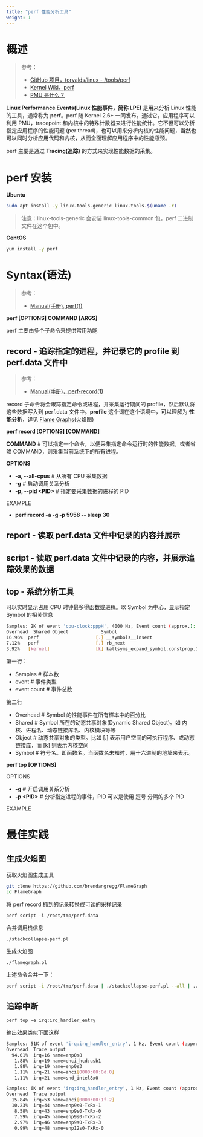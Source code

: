 ```yaml
---
title: "perf 性能分析工具"
weight: 1
---
```


# 概述

> 参考：
>
> - [GitHub 项目，torvalds/linux - /tools/perf](https://github.com/torvalds/linux/tree/master/tools/perf)
> - [Kernel Wiki，perf](https://perf.wiki.kernel.org/index.php/Main_Page)
> - [PMU 是什么？](https://qastack.cn/unix/326621/what-are-kernel-pmu-event-s-in-perf-events-list)

**Linux Performance Events(Linux 性能事件，简称 LPE)** 是用来分析 Linux 性能的工具，通常称为 **perf**。perf 随 Kernel 2.6+ 一同发布。通过它，应用程序可以利用 PMU，tracepoint 和内核中的特殊计数器来进行性能统计。它不但可以分析指定应用程序的性能问题 (per thread)，也可以用来分析内核的性能问题，当然也可以同时分析应用代码和内核，从而全面理解应用程序中的性能瓶颈。

perf 主要是通过 **Tracing(追踪)** 的方式来实现性能数据的采集。

# perf 安装

**Ubuntu**

```bash
sudo apt install -y linux-tools-generic linux-tools-$(uname -r)
```

> 注意：linux-tools-generic 会安装 linux-tools-common 包，perf 二进制文件在这个包中。

**CentOS**

```bash
yum install -y perf
```

# Syntax(语法)

> 参考：
> - [Manual(手册), perf(1)](https://www.man7.org/linux/man-pages/man1/perf.1.html)

**perf \[OPTIONS] COMMAND \[ARGS]**

perf 主要由多个子命令来提供常用功能

## record - 追踪指定的进程，并记录它的 profile 到 perf.data 文件中

> 参考：
>
> - [Manual(手册)，perf-record(1)](https://man7.org/linux/man-pages/man1/perf-record.1.html)

record 子命令将会跟踪指定命令或进程，并采集运行期间的 profile，然后默认将这些数据写入到 perf.data 文件中。**profile** 这个词在这个语境中，可以理解为 **性能分析**，详见 [Flame Graphs(火焰图)](/docs/6.可观测性/性能优化/Flame%20Graphs(火焰图).md)

**perf record \[OPTIONS] \[COMMAND]**

**COMMAND** # 可以指定一个命令，以便采集指定命令运行时的性能数据。或者省略 COMMAND，则采集当前系统下的所有进程。

**OPTIONS**

- **-a, --all-cpus** # 从所有 CPU 采集数据
- **-g** # 启动调用关系分析
- **-p, --pid \<PID>** # 指定要采集数据的进程的 PID

EXAMPLE

- **perf record -a -g -p 5958 -- sleep 30**

## report - 读取 perf.data 文件中记录的内容并展示

## script - 读取 perf.data 文件中记录的内容，并展示追踪效果的数据

## top - 系统分析工具

可以实时显示占用 CPU 时钟最多得函数或进程。以 Symbol 为中心，显示指定 Symbol 的相关信息

```bash
Samples: 2K of event 'cpu-clock:pppH', 4000 Hz, Event count (approx.): 317933941 lost: 0/0 drop: 0/0
Overhead  Shared Object            Symbol
16.96%  perf                     [.] __symbols__insert
7.12%   perf                     [.] rb_next
3.92%   [kernel]                 [k] kallsyms_expand_symbol.constprop.1
```

第一行：

- Samples # 样本数
- event # 事件类型
- event count # 事件总数

第二行

- Overhead # Symbol 的性能事件在所有样本中的百分比
- Shared # Symbol 所在的动态共享对象(Dynamic Shared Object)。如 内核、进程名、动态链接库名、内核模块等等
- Object # 动态共享对象的类型。比如 \[.] 表示用户空间的可执行程序、或动态链接库，而 \[k] 则表示内核空间
- Symbol # 符号名。即函数名。当函数名未知时，用十六进制的地址来表示。

**perf top \[OPTIONS]**

OPTIONS

- **-g** # 开启调用关系分析
- **-p \<PID>** # 分析指定进程的事件，PID 可以是使用 逗号 分隔的多个 PID

EXAMPLE

# 最佳实践
## 生成火焰图

获取火焰图生成工具

```bash
git clone https://github.com/brendangregg/FlameGraph
cd FlameGraph
```

将 perf record 抓到的记录转换成可读的采样记录

`perf script -i /root/tmp/perf.data`

合并调用栈信息

`./stackcollapse-perf.pl`

生成火焰图

`./flamegraph.pl`

上述命令合并一下：

```bash
perf script -i /root/tmp/perf.data | ./stackcollapse-perf.pl --all | ./flamegraph.pl > /root/tmp/flame.svg
```

## 追踪中断

`perf top -e irq:irq_handler_entry`

输出效果类似下面这样

```bash
Samples: 51K of event 'irq:irq_handler_entry', 1 Hz, Event count (approx.): 1436 lost: 0/0 drop: 0/0                                                                                                                         
Overhead  Trace output                                                                                                                                                                                                       
  94.01%  irq=16 name=enp0s8
   1.88%  irq=19 name=ehci_hcd:usb1
   1.88%  irq=19 name=enp0s3
   1.11%  irq=21 name=ahci[0000:00:0d.0]
   1.11%  irq=21 name=snd_intel8x0
```

```bash
Samples: 6K of event 'irq:irq_handler_entry', 1 Hz, Event count (approx.): 303 lost: 0/0 drop: 0/0                                                                                                                           
Overhead  Trace output                                                                                                                                                                                                       
  15.84%  irq=53 name=ahci[0000:00:1f.2]
  10.23%  irq=44 name=enp9s0-TxRx-1
   8.58%  irq=43 name=enp9s0-TxRx-0
   7.59%  irq=45 name=enp9s0-TxRx-2
   2.97%  irq=46 name=enp9s0-TxRx-3
   0.99%  irq=48 name=enp12s0-TxRx-0
```


